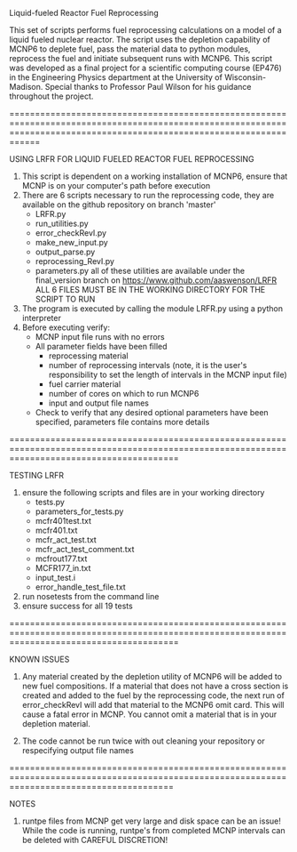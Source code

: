 

Liquid-fueled Reactor Fuel Reprocessing

This set of scripts performs fuel reprocessing calculations on a model of a liquid fueled nuclear reactor. The script uses the depletion capability of MCNP6 to deplete fuel, pass the material data to python modules, reprocess the fuel and initiate subsequent runs with MCNP6. This script was developed as a final project for a scientific computing course (EP476) in the Engineering Physics department at the University of Wisconsin-Madison. Special thanks to Professor Paul Wilson for his guidance throughout the project.


========================================================================================================================================================================

USING LRFR FOR LIQUID FUELED REACTOR FUEL REPROCESSING

1. This script is dependent on a working installation of MCNP6, ensure that MCNP is on your computer's path before execution
2. There are 6 scripts necessary to run the reprocessing code, they are available on the github repository on branch 'master'
	- LRFR.py
    - run_utilities.py
	- error_checkRevI.py
	- make_new_input.py
	- output_parse.py
	- reprocessing_RevI.py
	- parameters.py
all of these utilities are available under the final_version branch on https://www.github.com/aaswenson/LRFR
ALL 6 FILES MUST BE IN THE WORKING DIRECTORY FOR THE SCRIPT TO RUN
3. The program is executed by calling the module LRFR.py using a python interpreter 
4. Before executing verify:
	- MCNP input file runs with no errors
	- All parameter fields have been filled
		- reprocessing material
		- number of reprocessing intervals (note, it is the user's responsibility to set the length of intervals in the MCNP input file)
		- fuel carrier material 
		- number of cores on which to run MCNP6
		- input and output file names
    - Check to verify that any desired optional parameters have been specified, parameters file contains more details
    

=============================================================================================================================================

TESTING LRFR    

1. ensure the following scripts and files are in your working directory
    - tests.py
    - parameters_for_tests.py
    - mcfr401test.txt
    - mcfr401.txt
    - mcfr_act_test.txt
    - mcfr_act_test_comment.txt
    - mcfrout177.txt
    - MCFR177_in.txt    
    - input_test.i
    - error_handle_test_file.txt
2. run nosetests from the command line 
3. ensure success for all 19 tests
		

=============================================================================================================================================

KNOWN ISSUES

1. Any material created by the depletion utility of MCNP6 will be added to new fuel compositions. If a material that does not have a cross section is created and added to the fuel by the reprocessing code, the next run of error_checkRevI will add that material to the MCNP6 omit card. This will cause a fatal error in MCNP. You cannot omit a material that is in your depletion material. 

2. The code cannot be run twice with out cleaning your repository or respecifying output file names

============================================================================================================================================

NOTES

1. runtpe files from MCNP get very large and disk space can be an issue! While the code is running, runtpe's from completed MCNP intervals can be deleted with CAREFUL DISCRETION!





